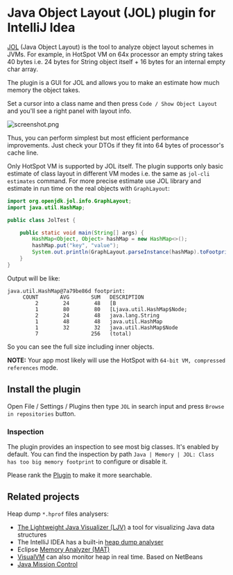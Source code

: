 # Java Object Layout (JOL) plugin for IntelliJ Idea

[JOL](https://github.com/openjdk/jol/) (Java Object Layout) is the tool to analyze object layout schemes in JVMs.
For example, in HotSpot VM on 64x processor an empty string takes 40 bytes i.e. 24 bytes for String object itself + 16 bytes for an internal empty char array.

The plugin is a GUI for JOL and allows you to make an estimate how much memory the object takes.

Set a cursor into a class name and then press `Code / Show Object Layout` and you'll see a right panel with layout info.

![screenshot.png](screenshot.png)

Thus, you can perform simplest but most efficient performance improvements.
Just check your DTOs if they fit into 64 bytes of processor's cache line.

Only HotSpot VM is supported by JOL itself.
The plugin supports only basic estimate of class layout in different VM modes i.e. the same as `jol-cli estimates` command.
For more precise estimate use JOL library and estimate in run time on the real objects with `GraphLayout`:

```java
import org.openjdk.jol.info.GraphLayout;
import java.util.HashMap;

public class JolTest {

    public static void main(String[] args) {
        HashMap<Object, Object> hashMap = new HashMap<>();
        hashMap.put("key", "value");
        System.out.println(GraphLayout.parseInstance(hashMap).toFootprint());
    }
}
```

Output will be like:

    java.util.HashMap@7a79be86d footprint:
         COUNT       AVG       SUM   DESCRIPTION
             2        24        48   [B
             1        80        80   [Ljava.util.HashMap$Node;
             2        24        48   java.lang.String
             1        48        48   java.util.HashMap
             1        32        32   java.util.HashMap$Node
             7                 256   (total)

So you can see the full size including inner objects.

**NOTE:** Your app most likely will use the HotSpot with `64-bit VM, compressed references` mode. 

## Install the plugin
Open File / Settings / Plugins  then type `JOL` in search input and press `Browse in repositories` button.


### Inspection
The plugin provides an inspection to see most big classes. It's enabled by default.
You can find the inspection by path `Java | Memory | JOL: Class has too big memory footprint` to configure or disable it. 

Please rank the [Plugin](https://plugins.jetbrains.com/plugin/10953-java-object-layout) to make it more searchable.

## Related projects

Heap dump `*.hprof` files analysers:
 * [The Lightweight Java Visualizer (LJV)](https://github.com/atp-mipt/ljv) a tool for visualizing Java data structures 
 * The IntelliJ IDEA has a built-in [heap dump analyser](https://www.jetbrains.com/help/idea/analyze-hprof-memory-snapshots.html#read-snapshot)
 * Eclipse [Memory Analyzer (MAT)](https://www.eclipse.org/mat/)
 * [VisualVM](https://visualvm.github.io/) can also monitor heap in real time. Based on NetBeans
 * [Java Mission Control](https://github.com/openjdk/jmc)
